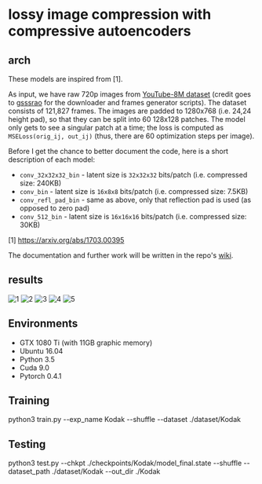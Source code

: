 # lossy image compression with compressive autoencoders


## arch
These models are inspired from [1].

As input, we have raw 720p images from [YouTube-8M dataset](https://research.google.com/youtube8m/) (credit goes to [gsssrao](https://github.com/gsssrao/youtube-8m-videos-frames) for the downloader and frames generator scripts). The dataset consists of 121,827 frames.
The images are padded to 1280x768 (i.e. 24,24 height pad), so that they can be split into 60 128x128 patches.
The model only gets to see a singular patch at a time; the loss is computed as `MSELoss(orig_ij, out_ij)` (thus, there are 60 optimization steps per image).

Before I get the chance to better document the code, here is a short description of each model:

 - `conv_32x32x32_bin`  - latent size is `32x32x32` bits/patch (i.e. compressed size: 240KB)
 - `conv_bin` - latent size is `16x8x8` bits/patch (i.e. compressed size: 7.5KB)
 - `conv_refl_pad_bin` - same as above, only that reflection pad is used (as opposed to zero pad)
 - `conv_512_bin` - latent size is `16x16x16` bits/patch (i.e. compressed size: 30KB)

[1] https://arxiv.org/abs/1703.00395

The documentation and further work will be written in the repo's [wiki](https://github.com/alexandru-dinu/cae/wiki).


## results

![1](https://i.imgur.com/GWDbay4.png)
![2](https://i.imgur.com/KNi7fkh.jpg)
![3](https://i.imgur.com/LDSoBKb.jpg)
![4](https://i.imgur.com/cBJbLKg.jpg)
![5](https://i.imgur.com/ARbPB86.jpg)


## Environments
- GTX 1080 Ti (with 11GB graphic memory)
- Ubuntu 16.04
- Python 3.5
- Cuda 9.0
- Pytorch 0.4.1


## Training
python3 train.py --exp_name Kodak --shuffle --dataset ./dataset/Kodak


## Testing
python3 test.py --chkpt ./checkpoints/Kodak/model_final.state --shuffle --dataset_path ./dataset/Kodak --out_dir ./Kodak
